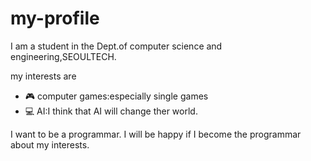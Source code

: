 # my-profile


I am a student in the Dept.of computer science and engineering,SEOULTECH.

my interests are
* 🎮 computer games:especially single games
* 💻 AI:I think that AI will change ther world.

I want to be a programmar.
I will be happy if I become the programmar about my interests. 

